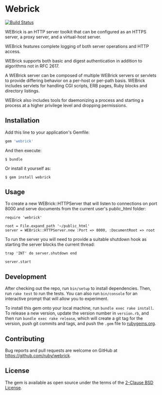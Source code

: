 # Webrick

[![Build Status](https://travis-ci.org/ruby/webrick.svg?branch=master)](https://travis-ci.org/ruby/webrick)

WEBrick is an HTTP server toolkit that can be configured as an HTTPS server, a proxy server, and a virtual-host server.

WEBrick features complete logging of both server operations and HTTP access.

WEBrick supports both basic and digest authentication in addition to algorithms not in RFC 2617.

A WEBrick server can be composed of multiple WEBrick servers or servlets to provide differing behavior on a per-host or per-path basis. WEBrick includes servlets for handling CGI scripts, ERB pages, Ruby blocks and directory listings.

WEBrick also includes tools for daemonizing a process and starting a process at a higher privilege level and dropping permissions.

## Installation

Add this line to your application's Gemfile:

```ruby
gem 'webrick'
```

And then execute:

    $ bundle

Or install it yourself as:

    $ gem install webrick

## Usage

To create a new WEBrick::HTTPServer that will listen to connections on port 8000 and serve documents from the current user's public_html folder:

```
require 'webrick'

root = File.expand_path '~/public_html'
server = WEBrick::HTTPServer.new :Port => 8000, :DocumentRoot => root
```

To run the server you will need to provide a suitable shutdown hook as
starting the server blocks the current thread:

```
trap 'INT' do server.shutdown end

server.start
```

## Development

After checking out the repo, run `bin/setup` to install dependencies. Then, run `rake test` to run the tests. You can also run `bin/console` for an interactive prompt that will allow you to experiment.

To install this gem onto your local machine, run `bundle exec rake install`. To release a new version, update the version number in `version.rb`, and then run `bundle exec rake release`, which will create a git tag for the version, push git commits and tags, and push the `.gem` file to [rubygems.org](https://rubygems.org).

## Contributing

Bug reports and pull requests are welcome on GitHub at https://github.com/ruby/webrick.

## License

The gem is available as open source under the terms of the [2-Clause BSD License](https://opensource.org/licenses/BSD-2-Clause).
